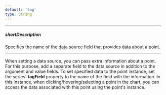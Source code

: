 ```yaml
---
default: 'tag'
type: String
---
```

---
##### shortDescription
<p>Specifies the name of the data source field that provides data about a point.</p>

---
When setting a data source, you can pass extra information about a point. For this purpose, add a separate field to the data source in addition to the argument and value fields. To set specified data to the point instance, set the series' **tagField** property to the name of the field with the information. In this instance, when clicking/hovering/selecting a point in the chart, you can access the data associated with this point using the point's instance.